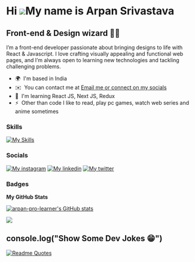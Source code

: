 <!--
### Hi there 👋


**arpan-pro-learner/arpan-pro-learner** is a ✨ _special_ ✨ repository because its `README.md` (this file) appears on your GitHub profile.

Here are some ideas to get you started:

- 🔭 I’m currently working on ...
- 🌱 I’m currently learning ...
- 👯 I’m looking to collaborate on ...
- 🤔 I’m looking for help with ...
- 💬 Ask me about ...
- 📫 How to reach me: ...
- 😄 Pronouns: ...
- ⚡ Fun fact: ...

keeping this to pay Respect to boilerplate code 
-->

Hi ![](https://user-images.githubusercontent.com/18350557/176309783-0785949b-9127-417c-8b55-ab5a4333674e.gif)My name is Arpan Srivastava
========================================================================================================================================

Front-end & Design wizard 🧙‍♂️
-------------------------------

I’m a front-end developer passionate about bringing designs to life with React & Javascript. I love crafting visually appealing and functional web pages, and I’m always open to learning new technologies and tackling challenging problems.

* 🌍  I'm based in India
* ✉️  You can contact me at [Email me or connect on my socials](mailto:arpansrivastava786@gmail.com)
* 🧠  I'm learning React JS, Next JS, Redux
* ⚡  Other than code I like to read, play pc games, watch web series and anime sometimes

### Skills
[![My Skills](https://skillicons.dev/icons?i=git,github,figma,xd,html,css,js,react,redux,nextjs,tailwind,materialui,bootstrap,firebase,nodejs,express,mongodb,vite&perline=9)](https://skillicons.dev) 


### Socials
[![My instagram](https://skillicons.dev/icons?i=instagram)](https://www.instagram.com/theselftaught.dev/) [![My linkedin](https://skillicons.dev/icons?i=linkedin)](https://www.linkedin.com/in/webdevarpan/) [![My twitter](https://skillicons.dev/icons?i=twitter)](https://twitter.com/webdev_arpan)


### Badges

<b>My GitHub Stats</b>

<a href="http://www.github.com/arpan-pro-learner"><img src="https://github-readme-stats.vercel.app/api?username=arpan-pro-learner&show_icons=true&hide=stars,&count_private=true&title_color=0891b2&text_color=ffffff&icon_color=0891b2&bg_color=1c1917&hide_border=true&show_icons=true" alt="arpan-pro-learner's GitHub stats" /></a>

<a href="http://www.github.com/arpan-pro-learner"><img src="https://github-readme-streak-stats.herokuapp.com/?user=arpan-pro-learner&stroke=ffffff&background=1c1917&ring=0891b2&fire=0891b2&currStreakNum=ffffff&currStreakLabel=0891b2&sideNums=ffffff&sideLabels=ffffff&dates=ffffff&hide_border=true" /></a>

## console.log("Show Some Dev Jokes 😁")
<!-- Markdown -->

[![Readme Quotes](https://dev-humor.vercel.app/api?type=horizontal&theme=algolia)](https://github.com/piyushsuthar/github-readme-quotes)
